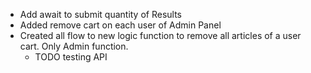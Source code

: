 + Add await to submit quantity of Results
+ Added remove cart on each user of Admin Panel
+ Created all flow to new logic function to remove all articles of a user cart. Only Admin function.
    - TODO testing API